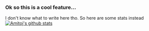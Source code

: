 ### Ok so this is a cool feature...
I don't know what to write here tho. So here are some stats instead
[![Amitoj's github stats](https://github-readme-stats.vercel.app/api?username=amitojsingh366&show_icons=true)](https://github.com/anuraghazra/github-readme-stats)

<!--
**amitojsingh366/amitojsingh366** is a ✨ _special_ ✨ repository because its `README.md` (this file) appears on your GitHub profile.

Here are some ideas to get you started:

- 🔭 I’m currently working on ...
- 🌱 I’m currently learning ...
- 👯 I’m looking to collaborate on ...
- 🤔 I’m looking for help with ...
- 💬 Ask me about ...
- 📫 How to reach me: ...
- 😄 Pronouns: ...
- ⚡ Fun fact: ...
-->
